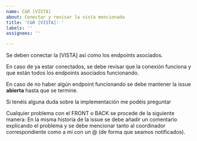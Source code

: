 ```yaml
---
name: C&R [VISTA]
about: Conectar y revisar la vista mencionada
title: 'C&R [VISTA]: '
labels: ''
assignees: ''

---
```


Se deben conectar la [VISTA] así como los endpoints asociados.

En caso de ya estar conectados, se debe revisar que la conexión funciona y que están todos los endpoints asociados funcionando.

En caso de no haber algún endpoint funcionando se debe mantener la issue **abierta** hasta que se termine.

Si tenéis alguna duda sobre la implementación me podéis preguntar

Cualquier problema con el FRONT o BACK se procede de la siguiente manera: 
En la misma historia de la issue se debe añadir un comentario explicando el problema y se debe mencionar tanto al coordinador correspondiente como a mí con un @ (de forma que seamos notificados).
